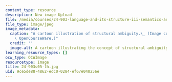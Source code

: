```yaml
---
content_type: resource
description: New image Upload
file: /media/courses/24-903-language-and-its-structure-iii-semantics-and-pragmatics-spring-2005/9ce5de884862edc00284ef67e040256e_24-903s05-th.jpg
file_type: image/jpeg
image_metadata:
  caption: "A cartoon illustration of structural ambiguity.\_ (Image courtesy of MIT\
    \ OpenCourseWare.)"
  credit: ''
  image-alt: A cartoon illustrating the concept of structural ambiguity.
learning_resource_types: []
ocw_type: OCWImage
resourcetype: Image
title: 24-903s05-th.jpg
uid: 9ce5de88-4862-edc0-0284-ef67e040256e
---
```

